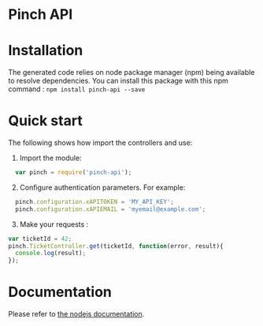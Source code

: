 Pinch API
=================


Installation
=============
The generated code relies on node package manager (npm) being available to resolve dependencies.
You can install this package with this npm command : 
`npm install pinch-api --save`

  
Quick start
===========
The following shows how import the controllers and use:

1) Import the module:
```js
  var pinch = require('pinch-api');
```
2) Configure authentication parameters. For example:
```js
  pinch.configuration.xAPITOKEN = 'MY_API_KEY';
  pinch.configuration.xAPIEMAIL = 'myemail@example.com';
```

3) Make your requests :
```js
var ticketId = 42;
pinch.TicketController.get(ticketId, function(error, result){
  console.log(result);
});
```

Documentation
===========
Please refer to [the nodejs documentation](https://doc-company.inchbase.com/?javascript).